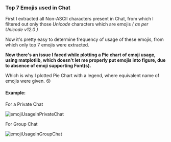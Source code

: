 ### Top 7 Emojis used in Chat
First I extracted all Non-ASCII characters present in Chat, from which I filtered out only those _Unicode_ characters which are emojis _( as per Unicode v12.0 )_

Now it's pretty easy to determine frequency of usage of these emojis, from which only top 7 emojis were extracted.

**Now there's an issue I faced while plotting a Pie chart of emoji usage, using matplotlib, which doesn't let me properly put emojis into figure, due to absence of emoji supporting Font(s).**

Which is why I plotted Pie Chart with a legend, where equivalent name of emojis were given. :confused:

#### Example:

For a Private Chat

![emojiUsageInPrivateChat](../plots/emojiUsageInPrivateChat.jpg)

For Group Chat

![emojiUsageInGroupChat](../plots/emojiUsageInGroupChat.jpg)
